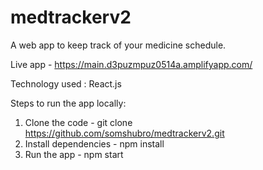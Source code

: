 # medtrackerv2

A web app to keep track of your medicine schedule.

Live app - https://main.d3puzmpuz0514a.amplifyapp.com/

Technology used : React.js

Steps to run the app locally:
1. Clone the code - git clone https://github.com/somshubro/medtrackerv2.git
2. Install dependencies - npm install
3. Run the app - npm start
